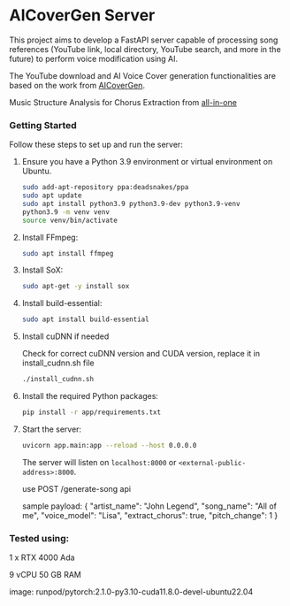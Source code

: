 # AICoverGen Server
This project aims to develop a FastAPI server capable of processing song references (YouTube link, local directory, YouTube search, and more in the future) to perform voice modification using AI.

The YouTube download and AI Voice Cover generation functionalities are based on the work from [AICoverGen](https://github.com/SociallyIneptWeeb/AICoverGen).

Music Structure Analysis for Chorus Extraction from [all-in-one](https://github.com/mir-aidj/all-in-one/tree/main)

### Getting Started

Follow these steps to set up and run the server:

1. Ensure you have a Python 3.9 environment or virtual environment on Ubuntu.
    ```sh
    sudo add-apt-repository ppa:deadsnakes/ppa
    sudo apt update
    sudo apt install python3.9 python3.9-dev python3.9-venv
    python3.9 -m venv venv
    source venv/bin/activate
    ```
2. Install FFmpeg:
    ```sh
    sudo apt install ffmpeg
    ```
3. Install SoX:
    ```sh
    sudo apt-get -y install sox
    ```
4. Install build-essential:
    ```sh
    sudo apt install build-essential
    ```
5. Install cuDNN if needed
    
    Check for correct cuDNN version and CUDA version, replace it in install_cudnn.sh file
    ```sh
    ./install_cudnn.sh
    ```
6. Install the required Python packages:
    ```sh
    pip install -r app/requirements.txt
    ```
7. Start the server:
    ```sh
    uvicorn app.main:app --reload --host 0.0.0.0
    ```

    The server will listen on `localhost:8000` or `<external-public-address>:8000`.

    use POST /generate-song api

    sample payload:
    {
        "artist_name": "John Legend",
        "song_name": "All of me",
        "voice_model": "Lisa",
        "extract_chorus": true,
        "pitch_change": 1
    }


### Tested using:

1 x RTX 4000 Ada

9 vCPU 50 GB RAM

image: runpod/pytorch:2.1.0-py3.10-cuda11.8.0-devel-ubuntu22.04